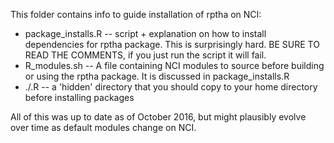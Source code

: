 This folder contains info to guide installation of rptha on NCI:
* package_installs.R -- script + explanation on how to install dependencies for rptha package. This is surprisingly hard. BE SURE TO READ THE COMMENTS, if you just run the script it will fail.
* R_modules.sh -- A file containing NCI modules to source before building or using the rptha package. It is discussed in package_installs.R
* ./.R -- a 'hidden' directory that you should copy to your home directory before installing packages

All of this was up to date as of October 2016, but might plausibly evolve over time as default modules change on NCI.
